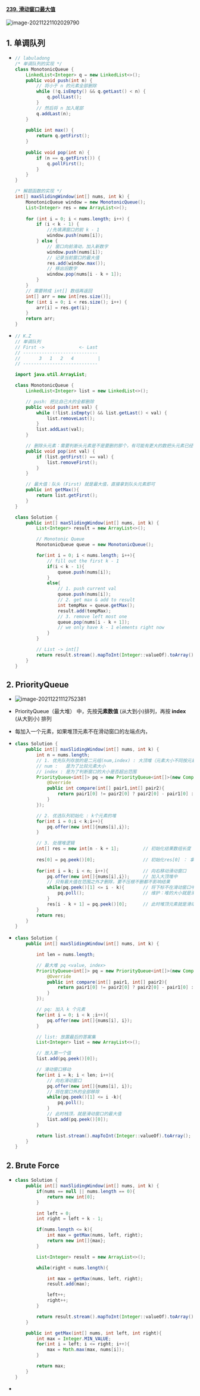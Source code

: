 #### [239. 滑动窗口最大值](https://leetcode-cn.com/problems/sliding-window-mamum/)

![image-20211221102029790](https://raw.githubusercontent.com/TWDH/Leetcode-From-Zero/pictures/img/image-20211221102029790.png)

## 1. 单调队列

- ```java
  // labuladong
  /* 单调队列的实现 */
  class MonotonicQueue {
      LinkedList<Integer> q = new LinkedList<>();
      public void push(int n) {
          // 将小于 n 的元素全部删除
          while (!q.isEmpty() && q.getLast() < n) {
              q.pollLast();
          }
          // 然后将 n 加入尾部
          q.addLast(n);
      }
      
      public int max() {
          return q.getFirst();
      }
      
      public void pop(int n) {
          if (n == q.getFirst()) {
              q.pollFirst();
          }
      }
  }
  
  /* 解题函数的实现 */
  int[] maxSlidingWindow(int[] nums, int k) {
      MonotonicQueue window = new MonotonicQueue();
      List<Integer> res = new ArrayList<>();
      
      for (int i = 0; i < nums.length; i++) {
          if (i < k - 1) {
              //先填满窗口的前 k - 1
              window.push(nums[i]);
          } else {
              // 窗口向前滑动，加入新数字
              window.push(nums[i]);
              // 记录当前窗口的最大值
              res.add(window.max());
              // 移出旧数字
              window.pop(nums[i - k + 1]);
          }
      }
      // 需要转成 int[] 数组再返回
      int[] arr = new int[res.size()];
      for (int i = 0; i < res.size(); i++) {
          arr[i] = res.get(i);
      }
      return arr;
  }
  ```
  
- ```java
  // K.Z
  // 单调队列
  // First ->             <- Last
  // ----------------------------
  //       3   1   2   4         |
  // ----------------------------
  
  import java.util.ArrayList;
  
  class MonotonicQueue {
      LinkedList<Integer> list = new LinkedList<>();
  
      // push: 把比自己大的全都删除
      public void push(int val) {
          while (!list.isEmpty() && list.getLast() < val) {
              list.removeLast();
          }
          list.addLast(val);
      }
  
      // 删除头元素：需要判断头元素是不是要删的那个，有可能有更大的数把头元素已经“挤掉”了
      public void pop(int val) {
          if (list.getFirst() == val) {
              list.removeFirst();
          }
      }
  
      // 最大值：队头 (First) 就是最大值，直接拿到队头元素即可
      public int getMax(){
          return list.getFirst();
      }
  }
  
  class Solution {
      public int[] maxSlidingWindow(int[] nums, int k) {
          List<Integer> result = new ArrayList<>();
  
          // Monotonic Queue
          MonotonicQueue queue = new MonotonicQueue();
  
          for(int i = 0; i < nums.length; i++){
              // fill out the first k - 1
              if(i < k - 1){
                  queue.push(nums[i]);
              }
              else{
                  // 1. push current val
                  queue.push(nums[i]);
                  // 2. get max & add to result
                  int tempMax = queue.getMax();
                  result.add(tempMax);
                  // 3. remove left most one
                  queue.pop(nums[i - k + 1]);
                  // we only have k - 1 elements right now
              }
          }
  
          // List -> int[]
          return result.stream().mapToInt(Integer::valueOf).toArray();
      }
  }
  ```


## 2. PriorityQueue

- ![image-20211221112752381](https://raw.githubusercontent.com/TWDH/Leetcode-From-Zero/pictures/img/image-20211221112752381.png)

- PriorityQueue（最大堆） 中，先按**元素数值** (从大到小)排列，再按 **index** (从大到小) 排列

- 每加入一个元素，如果堆顶元素不在滑动窗口的左端点内，

- ```java
  class Solution {
      public int[] maxSlidingWindow(int[] nums, int k) {
          int n = nums.length;
          // 1. 优先队列存放的是二元组(num,index) : 大顶堆（元素大小不同按元素大小排列，元素大小相同按下标进行排列）
          // num :   是为了比较元素大小
          // index : 是为了判断窗口的大小是否超出范围
          PriorityQueue<int[]> pq = new PriorityQueue<int[]>(new Comparator<int[]>(){
              @Override
              public int compare(int[] pair1,int[] pair2){
                  return pair1[0] != pair2[0] ? pair2[0] - pair1[0] : pair2[1] - pair1[1];
              }
          });
  
          // 2. 优选队列初始化 : k个元素的堆
          for(int i = 0;i < k;i++){
              pq.offer(new int[]{nums[i],i});
          }
  
          // 3. 处理堆逻辑
          int[] res = new int[n - k + 1];         // 初始化结果数组长度 ：一共有 n - k + 1个窗口
          
          res[0] = pq.peek()[0];                  // 初始化res[0] ： 拿出目前堆顶的元素
          
          for(int i = k; i < n; i++){             // 向右移动滑动窗口
              pq.offer(new int[]{nums[i],i});     // 加入大顶堆中
              // 只有最大值在范围之外才删除，要不压根不删都不影响结果
              while(pq.peek()[1] <= i - k){       // 将下标不在滑动窗口中的元素都干掉
                  pq.poll();                      // 维护：堆的大小就是滑动窗口的大小
              }   
              res[i - k + 1] = pq.peek()[0];      // 此时堆顶元素就是滑动窗口的最大值
          }
          return res;
      }
  }
  ```
  
- ```java
  class Solution {
      public int[] maxSlidingWindow(int[] nums, int k) {
  
          int len = nums.length;
  
          // 最大堆 pq <value, index>
          PriorityQueue<int[]> pq = new PriorityQueue<int[]>(new Comparator<int[]>(){
              @Override
              public int compare(int[] pair1, int[] pair2){
                  return pair1[0] != pair2[0] ? pair2[0] - pair1[0] : pair2[1] - pair1[1];
              }
          });
  
          // pq: 加入 k 个元素
          for(int i = 0; i < k ;i++){
              pq.offer(new int[]{nums[i], i});
          }
  
          // list: 放置最后的答案集
          List<Integer> list = new ArrayList<>();
  
          // 放入第一个值
          list.add(pq.peek()[0]);
  
          // 滑动窗口移动
          for(int i = k; i < len; i++){
              // 向右滑动窗口
              pq.offer(new int[]{nums[i], i});
              // 将在窗口外的全部移除
              while(pq.peek()[1] <= i -k){
                  pq.poll();
              }
              // 此时栈顶，就是滑动窗口的最大值
              list.add(pq.peek()[0]);
          }
  
          return list.stream().mapToInt(Integer::valueOf).toArray();
      }
  }
  ```
  
  
  

## 2. Brute Force

- ```java
  class Solution {
      public int[] maxSlidingWindow(int[] nums, int k) {
          if(nums == null || nums.length == 0){
              return new int[0];
          }
  
          int left = 0;
          int right = left + k - 1;
  
          if(nums.length <= k){
              int max = getMax(nums, left, right);
              return new int[]{max};
          }
  
          List<Integer> result = new ArrayList<>();
  
          while(right < nums.length){
  
              int max = getMax(nums, left, right);
              result.add(max);
  
              left++;
              right++;
          }
  
          return result.stream().mapToInt(Integer::valueOf).toArray();
      }
  
      public int getMax(int[] nums, int left, int right){
          int max = Integer.MIN_VALUE;
          for(int i = left; i <= right; i++){
              max = Math.max(max, nums[i]);
          }
  
          return max;
      }
  }
  ```

- 